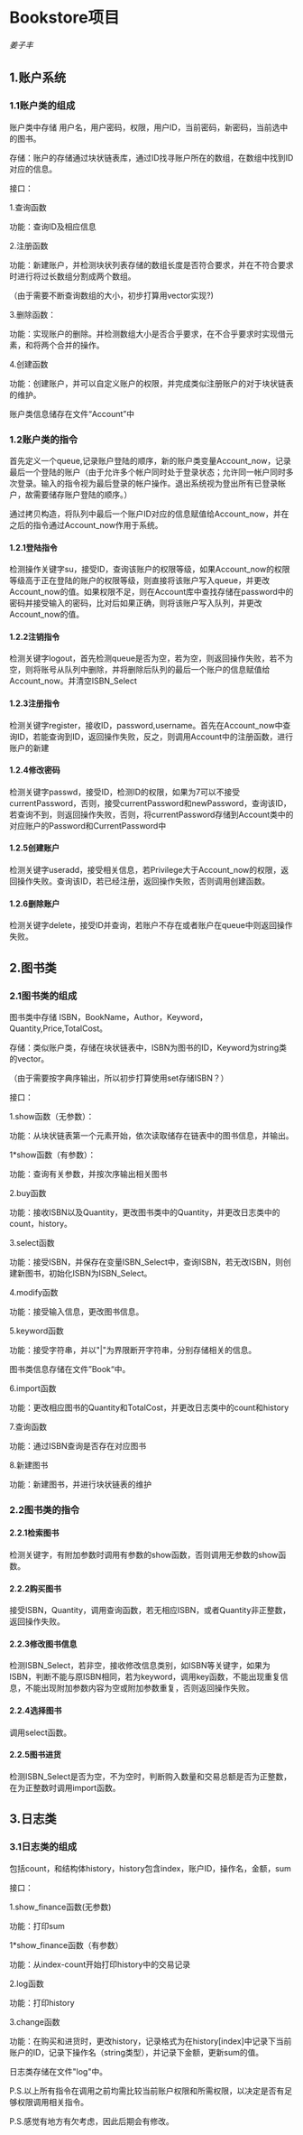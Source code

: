 # Bookstore项目

###### 姜子丰

## 1.账户系统

### 1.1账户类的组成

账户类中存储 用户名，用户密码，权限，用户ID，当前密码，新密码，当前选中的图书。

存储：账户的存储通过块状链表库，通过ID找寻账户所在的数组，在数组中找到ID对应的信息。

接口：

1.查询函数

功能：查询ID及相应信息

2.注册函数

功能：新建账户，并检测块状列表存储的数组长度是否符合要求，并在不符合要求时进行将过长数组分割成两个数组。

（由于需要不断查询数组的大小，初步打算用vector实现?)

3.删除函数：

功能：实现账户的删除。并检测数组大小是否合乎要求，在不合乎要求时实现借元素，和将两个合并的操作。

4.创建函数

功能：创建账户，并可以自定义账户的权限，并完成类似注册账户的对于块状链表的维护。

账户类信息储存在文件“Account”中

### 1.2账户类的指令

首先定义一个queue,记录账户登陆的顺序，新的账户类变量Account_now，记录最后一个登陆的账户（由于允许多个帐户同时处于登录状态；允许同一帐户同时多次登录。输入的指令视为最后登录的帐户操作。退出系统视为登出所有已登录帐户，故需要储存账户登陆的顺序。）

通过拷贝构造，将队列中最后一个账户ID对应的信息赋值给Account_now，并在之后的指令通过Account_now作用于系统。

#### 1.2.1登陆指令

检测操作关键字su，接受ID，查询该账户的权限等级，如果Account_now的权限等级高于正在登陆的账户的权限等级，则直接将该账户写入queue，并更改Account_now的值。如果权限不足，则在Account库中查找存储在password中的密码并接受输入的密码，比对后如果正确，则将该账户写入队列，并更改Account_now的值。

#### 1.2.2注销指令

检测关键字logout，首先检测queue是否为空，若为空，则返回操作失败，若不为空，则将账号从队列中删除，并将删除后队列的最后一个账户的信息赋值给Account_now。并清空ISBN_Select

#### 1.2.3注册指令

检测关键字register，接收ID，password,username。首先在Account_now中查询ID，若能查询到ID，返回操作失败，反之，则调用Account中的注册函数，进行账户的新建

#### 1.2.4修改密码

检测关键字passwd，接受ID，检测ID的权限，如果为7可以不接受currentPassword，否则，接受currentPassword和newPassword，查询该ID，若查询不到，则返回操作失败，否则，将currentPassword存储到Account类中的对应账户的Password和CurrentPassword中

#### 1.2.5创建账户

检测关键字useradd，接受相关信息，若Privilege大于Account_now的权限，返回操作失败。查询该ID，若已经注册，返回操作失败，否则调用创建函数。

#### 1.2.6删除账户

检测关键字delete，接受ID并查询，若账户不存在或者账户在queue中则返回操作失败。

## 2.图书类

### 2.1图书类的组成

图书类中存储 ISBN，BookName，Author，Keyword，Quantity,Price,TotalCost。

存储：类似账户类，存储在块状链表中，ISBN为图书的ID，Keyword为string类的vector。

（由于需要按字典序输出，所以初步打算使用set存储ISBN？）

接口：

1.show函数（无参数）：

功能：从块状链表第一个元素开始，依次读取储存在链表中的图书信息，并输出。

1*show函数（有参数）：

功能：查询有关参数，并按次序输出相关图书

2.buy函数

功能：接收ISBN以及Quantity，更改图书类中的Quantity，并更改日志类中的count，history。

3.select函数

功能：接受ISBN，并保存在变量ISBN_Select中，查询ISBN，若无改ISBN，则创建新图书，初始化ISBN为ISBN_Select。

4.modify函数

功能：接受输入信息，更改图书信息。

5.keyword函数

功能：接受字符串，并以"|"为界限断开字符串，分别存储相关的信息。

图书类信息存储在文件”Book“中。

6.import函数

功能：更改相应图书的Quantity和TotalCost，并更改日志类中的count和history

7.查询函数

功能：通过ISBN查询是否存在对应图书

8.新建图书

功能：新建图书，并进行块状链表的维护

### 2.2图书类的指令

#### 2.2.1检索图书

检测关键字，有附加参数时调用有参数的show函数，否则调用无参数的show函数。

#### 2.2.2购买图书

接受ISBN，Quantity，调用查询函数，若无相应ISBN，或者Quantity非正整数，返回操作失败。

#### 2.2.3修改图书信息

检测ISBN_Select，若非空，接收修改信息类别，如ISBN等关键字，如果为ISBN，判断不能与原ISBN相同，若为keyword，调用key函数，不能出现重复信息，不能出现附加参数内容为空或附加参数重复，否则返回操作失败。

#### 2.2.4选择图书

调用select函数。

#### 2.2.5图书进货

检测ISBN_Select是否为空，不为空时，判断购入数量和交易总额是否为正整数，在为正整数时调用import函数。

## 3.日志类

### 3.1日志类的组成

包括count，和结构体history，history包含index，账户ID，操作名，金额，sum

接口：

1.show_finance函数(无参数)

功能：打印sum

1*show_finance函数（有参数）

功能：从index-count开始打印history中的交易记录

2.log函数

功能：打印history

3.change函数

功能：在购买和进货时，更改history，记录格式为在history[index]中记录下当前账户的ID，记录下操作名（string类型），并记录下金额，更新sum的值。

日志类存储在文件"log"中。

P.S.以上所有指令在调用之前均需比较当前账户权限和所需权限，以决定是否有足够权限调用相关指令。

P.S.感觉有地方有欠考虑，因此后期会有修改。
